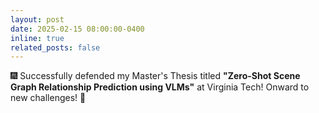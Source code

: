 ```yaml
---
layout: post
date: 2025-02-15 08:00:00-0400
inline: true
related_posts: false
---
```


:fireworks: Successfully defended my Master's Thesis titled **"Zero-Shot Scene Graph Relationship Prediction using VLMs"** at Virginia Tech! Onward to new challenges! 🚀
